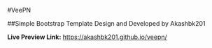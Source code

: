 #VeePN 

##Simple Bootstrap Template Design and Developed by Akashbk201

**Live Preview Link:** https://akashbk201.github.io/veepn/
